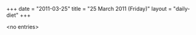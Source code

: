 +++
date = "2011-03-25"
title = "25 March 2011 (Friday)"
layout = "daily-diet"
+++

<p>&lt;no entries&gt;</p>